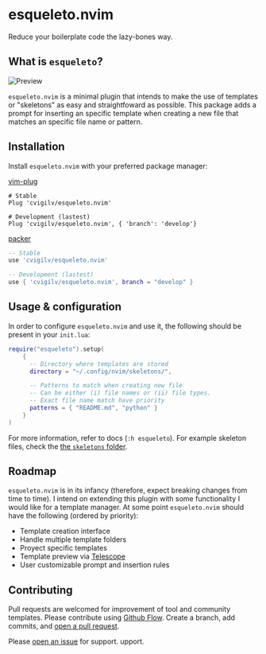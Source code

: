 # esqueleto.nvim

Reduce your boilerplate code the lazy-bones way.

## What is `esqueleto`?

![Preview](https://i.imgur.com/2b6a36C.gif)

`esqueleto.nvim` is a minimal plugin that intends to make the use of templates
or "skeletons" as easy and straightfoward as possible. This package adds a prompt
for inserting an specific template when creating a new file that matches an specific
file name or pattern.

## Installation

Install `esqueleto.nvim` with your preferred package manager:

[vim-plug](https://github.com/junegunn/vim-plug)

```vim
# Stable
Plug 'cvigilv/esqueleto.nvim'

# Development (lastest)
Plug 'cvigilv/esqueleto.nvim', { 'branch': 'develop'}
```

[packer](https://github.com/wbthomason/packer.nvim)

```lua
-- Stable
use 'cvigilv/esqueleto.nvim'

-- Development (lastest)
use { 'cvigilv/esqueleto.nvim', branch = "develop" }
```

## Usage & configuration

In order to configure `esqueleto.nvim` and use it, the following should be present in
your `init.lua`:
```lua
require("esqueleto").setup(
    {
      -- Directory where templates are stored
      directory = "~/.config/nvim/skeletons/",

      -- Patterns to match when creating new file
      -- Can be either (i) file names or (ii) file types.
      -- Exact file name match have priority
      patterns = { "README.md", "python" }
    }
)
```
For more information, refer to docs (`:h esqueleto`). For example skeleton files, check the
[the `skeletons` folder](skeletons/).

## Roadmap

`esqueleto.nvim` is in its infancy (therefore, expect breaking changes from time to time).
I intend on extending this plugin with some functionality I would like for a template
manager. At some point `esqueleto.nvim` should have the following (ordered by priority):

- Template creation interface
- Handle multiple template folders
- Proyect specific templates
- Template preview via [Telescope](https://github.com/nvim-telescope/telescope.nvim)
- User customizable prompt and insertion rules

## Contributing

Pull requests are welcomed for improvement of tool and community templates.
Please contribute using [Github Flow](https://guides.github.com/introduction/flow/).
Create a branch, add commits, and 
[open a pull request](https://github.com/cvigilv/esqueleto.nvim/compare/).

Please [open an issue](https://github.com/cvigilv/esqueleto.nvim/issues/new) for
support.
upport.
